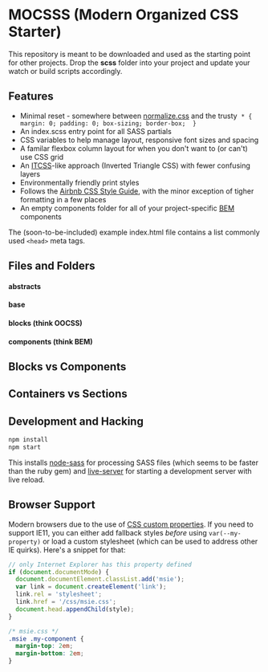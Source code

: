 # MOCSSS (Modern Organized CSS Starter)

This repository is meant to be downloaded and used as the starting point for other projects. Drop the **scss** folder into your project and update your watch or build scripts accordingly.

## Features

- Minimal reset - somewhere between [normalize.css](https://necolas.github.io/normalize.css/) and the trusty &nbsp;`* { margin: 0; padding: 0; box-sizing; border-box;  }`
- An index.scss entry point for all SASS partials
- CSS variables to help manage layout, responsive font sizes and spacing
- A familar flexbox column layout for when you don't want to (or can't) use CSS grid
- An [ITCSS](https://itcss.io/)-like approach (Inverted Triangle CSS) with fewer confusing layers
- Environmentally friendly print styles
- Follows the [Airbnb CSS Style Guide](https://github.com/airbnb/css), with the minor exception of tigher formatting in a few places
- An empty components folder for all of your project-specific [BEM](http://getbem.com/) components

The (soon-to-be-included) example index.html file contains a list commonly used `<head>` meta tags.

## Files and Folders

#### abstracts
#### base
#### blocks (think OOCSS)
#### components (think BEM)

## Blocks vs Components

## Containers vs Sections

## Development and Hacking

```bash
npm install
npm start
```

This installs [node-sass](https://www.npmjs.com/package/node-sass) for processing SASS files (which seems to be faster than the ruby gem) and [live-server](https://www.npmjs.com/package/live-server) for starting a development server with live reload.

## Browser Support

Modern browsers due to the use of [CSS custom properties](https://caniuse.com/#feat=css-variables). If you need to support IE11, you can either add fallback styles _before_ using `var(--my-property)` or load a custom stylesheet (which can be used to address other IE quirks). Here's a snippet for that:

```js
// only Internet Explorer has this property defined
if (document.documentMode) {
  document.documentElement.classList.add('msie');
  var link = document.createElement('link');
  link.rel = 'stylesheet';
  link.href = '/css/msie.css';
  document.head.appendChild(style);
}
```
```css
/* msie.css */
.msie .my-component {
  margin-top: 2em;
  margin-bottom: 2em;
}
```